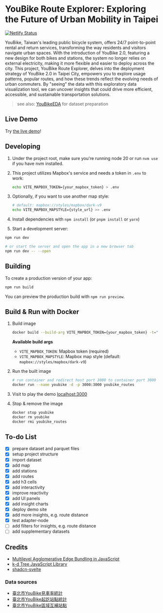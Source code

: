 # YouBike Route Explorer: Exploring the Future of Urban Mobility in Taipei

[![Netlify Status](https://api.netlify.com/api/v1/badges/439bdf0d-73ba-4581-b49d-b5acb122dd4a/deploy-status)](https://app.netlify.com/sites/youbike-route-explorer/deploys)

YouBike, Taiwan's leading public bicycle system, offers 24/7 point-to-point rental and return services, transforming the way residents and visitors navigate urban spaces. With the introduction of YouBike 2.0, featuring a new design for both bikes and stations, the system no longer relies on external electricity, making it more flexible and easier to deploy across the city. This project, YouBike Route Explorer, delves into the deployment strategy of YouBike 2.0 in Taipei City, empowers you to explore usage patterns, popular routes, and how these trends reflect the evolving needs of urban commuters. By "seeing" the data with this exploratory data visualization tool, we can uncover insights that could drive more efficient, accessible, and sustainable transportation solutions.

> see also: [YouBikeEDA](https://github.com/TimJJTing/YouBikeEDA) for dataset preparation

## Live Demo

Try [the live demo](https://youbike-route-explorer.netlify.app/)!

## Developing

1. Under the project root, make sure you're running node 20 or run `nvm use` if you have nvm installed.
2. This project utilizes Mapbox's service and needs a token in `.env` to work:

    ```bash
    echo VITE_MAPBOX_TOKEN={your_mapbox_token} > .env
    ```

3. Optionally, if you want to use another map style:

    ```bash
    # default: mapbox://styles/mapbox/dark-v9
    echo VITE_MAPBOX_MAPSTYLE={style_url} >> .env
    ```

4. Install dependencies with `npm install` (or `pnpm install` or `yarn`)
5. Start a development server:

```bash
npm run dev

# or start the server and open the app in a new browser tab
npm run dev -- --open
```

## Building

To create a production version of your app:

```bash
npm run build
```

You can preview the production build with `npm run preview`.

## Build & Run with Docker

1. Build image

    ```bash
    docker build --build-arg VITE_MAPBOX_TOKEN={your_mapbox_token} -t="youbike_routes" .
    ```

    **Available build args**

    - `VITE_MAPBOX_TOKEN`: Mapbox token (required)
    - `VITE_MAPBOX_MAPSTYLE`: Mapbox map style (default: `mapbox://styles/mapbox/dark-v9`)

2. Run the built image

    ```bash
    # run container and redirect host port 3000 to container port 3000
    docker run --name youbike -d -p 3000:3000 youbike_routes
    ```

3. Visit to play the demo [localhost:3000](localhost:3000)
4. Stop & remove the image

    ```bash
    docker stop youbike
    docker rm youbike
    docker rmi youbike_routes
    ```

## To-do List

- [x] prepare dataset and parquet files
- [x] setup project structure
- [x] import dataset
- [x] add map
- [x] add stations
- [x] add routes
- [x] add h3 cells
- [x] add interactivity
- [x] improve reactivity
- [x] add UI panels
- [x] add insight charts
- [x] deploy demo site
- [x] add more insights, e.g. route distance
- [x] test adapter-node
- [ ] add filters for insights, e.g. route distance
- [ ] add supplementary datasets

## Credits

- [Multilevel Agglomerative Edge Bundling in JavaScript](https://github.com/philogb/mingle)
- [k-d Tree JavaScript Library](https://github.com/ubilabs/kd-tree-javascript)
- [shadcn-svelte](https://www.shadcn-svelte.com/)

### Data sources

- [臺北市YouBike見車率統計](https://data.taipei/dataset/detail?id=ba0dafae-043c-4730-b97e-2defd7af766c)
- [臺北市YouBike起訖站點統計](https://data.taipei/dataset/detail?id=c7dbdb7c-6bbd-495a-bd23-49b22defd83e)
- [臺北市YouBike區域互補站點](https://data.taipei/dataset/detail?id=fe8a0ddd-6f70-4e63-92a1-a3463c790a1b)
